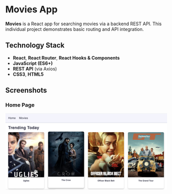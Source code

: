 # Movies App

**Movies** is a React app for searching movies via a backend REST API. This individual project demonstrates basic routing and API integration.

## Technology Stack
- **React**, **React Router**, **React Hooks & Components**
- **JavaScript (ES6+)**
- **REST API** (via Axios)
- **CSS3**, **HTML5**

## Screenshots

### Home Page
![Home Page](/assets/home-page-screenshot.png)
